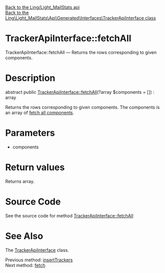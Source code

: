 [Back to the Ling/Light_MailStats api](https://github.com/lingtalfi/Light_MailStats/blob/master/doc/api/Ling/Light_MailStats.md)<br>
[Back to the Ling\Light_MailStats\Api\Generated\Interfaces\TrackerApiInterface class](https://github.com/lingtalfi/Light_MailStats/blob/master/doc/api/Ling/Light_MailStats/Api/Generated/Interfaces/TrackerApiInterface.md)


TrackerApiInterface::fetchAll
================



TrackerApiInterface::fetchAll — Returns the rows corresponding to given components.




Description
================


abstract public [TrackerApiInterface::fetchAll](https://github.com/lingtalfi/Light_MailStats/blob/master/doc/api/Ling/Light_MailStats/Api/Generated/Interfaces/TrackerApiInterface/fetchAll.md)(?array $components = []) : array




Returns the rows corresponding to given components.
The components is an array of [fetch all components](https://github.com/lingtalfi/SimplePdoWrapper/blob/master/doc/pages/fetch-all-components.md).




Parameters
================


- components

    


Return values
================

Returns array.








Source Code
===========
See the source code for method [TrackerApiInterface::fetchAll](https://github.com/lingtalfi/Light_MailStats/blob/master/Api/Generated/Interfaces/TrackerApiInterface.php#L67-L67)


See Also
================

The [TrackerApiInterface](https://github.com/lingtalfi/Light_MailStats/blob/master/doc/api/Ling/Light_MailStats/Api/Generated/Interfaces/TrackerApiInterface.md) class.

Previous method: [insertTrackers](https://github.com/lingtalfi/Light_MailStats/blob/master/doc/api/Ling/Light_MailStats/Api/Generated/Interfaces/TrackerApiInterface/insertTrackers.md)<br>Next method: [fetch](https://github.com/lingtalfi/Light_MailStats/blob/master/doc/api/Ling/Light_MailStats/Api/Generated/Interfaces/TrackerApiInterface/fetch.md)<br>


